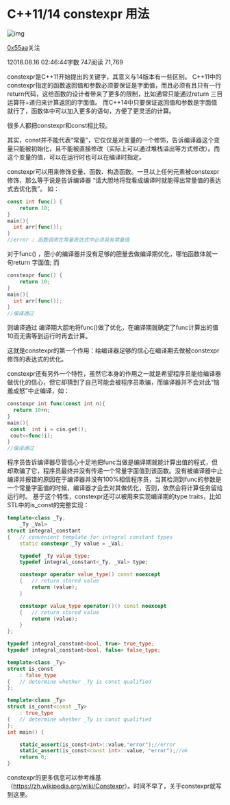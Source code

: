 # C++11/14 constexpr 用法

![img](https://upload.jianshu.io/users/upload_avatars/13626533/1ba192d6-1dc2-4615-8555-8a3bae1fe084.jpg?imageMogr2/auto-orient/strip|imageView2/1/w/96/h/96/format/webp)

[0x55aa](https://www.jianshu.com/u/63be6d29cdd5)关注

12018.08.16 02:46:44字数 747阅读 71,769

constexpr是C++11开始提出的关键字，其意义与14版本有一些区别。
C++11中的constexpr指定的函数返回值和参数必须要保证是字面值，而且必须有且只有一行return代码，这给函数的设计者带来了更多的限制，比如通常只能通过return 三目运算符+递归来计算返回的字面值。
而C++14中只要保证返回值和参数是字面值就行了，函数体中可以加入更多的语句，方便了更灵活的计算。

很多人都把constexpr和const相比较。

其实，const并不能代表“常量”，它仅仅是对变量的一个修饰，告诉编译器这个变量只能被初始化，且不能被直接修改（实际上可以通过堆栈溢出等方式修改）。而这个变量的值，可以在运行时也可以在编译时指定。

constexpr可以用来修饰变量、函数、构造函数。一旦以上任何元素被constexpr修饰，那么等于说是告诉编译器 “请大胆地将我看成编译时就能得出常量值的表达式去优化我”。
如：

```go
const int func() {
    return 10;
}
main(){
  int arr[func()];
}
//error : 函数调用在常量表达式中必须具有常量值
```

对于func() ，胆小的编译器并没有足够的胆量去做编译期优化，哪怕函数体就一句return 字面值;
而

```go
constexpr func() {
    return 10;
}
main(){
  int arr[func()];
}
//编译通过
```

则编译通过
编译期大胆地将func()做了优化，在编译期就确定了func计算出的值10而无需等到运行时再去计算。

这就是constexpr的第一个作用：给编译器足够的信心在编译期去做被constexpr修饰的表达式的优化。

constexpr还有另外一个特性，虽然它本身的作用之一就是希望程序员能给编译器做优化的信心，但它却猜到了自己可能会被程序员欺骗，而编译器并不会对此“恼羞成怒”中止编译，如：

```go
constexpr int func(const int n){
  return 10+n;
}
main(){
 const  int i = cin.get();
 cout<<func(i);
}
//编译通过
```

程序员告诉编译器尽管信心十足地把func当做是编译期就能计算出值的程式，但却欺骗了它，程序员最终并没有传递一个常量字面值到该函数。没有被编译器中止编译并报错的原因在于编译器并没有100%相信程序员，当其检测到func的参数是一个常量字面值的时候，编译器才会去对其做优化，否则，依然会将计算任务留给运行时。
基于这个特性，constexpr还可以被用来实现编译期的type traits，比如STL中的is_const的完整实现：

```cpp
template<class _Ty,
    _Ty _Val>
struct integral_constant
{   // convenient template for integral constant types
    static constexpr _Ty value = _Val;

    typedef _Ty value_type;
    typedef integral_constant<_Ty, _Val> type;

    constexpr operator value_type() const noexcept
    {   // return stored value
        return (value);
    }

    constexpr value_type operator()() const noexcept
    {   // return stored value
        return (value);
    }
};

typedef integral_constant<bool, true> true_type;
typedef integral_constant<bool, false> false_type;

template<class _Ty>
struct is_const
    : false_type
{   // determine whether _Ty is const qualified
};

template<class _Ty>
struct is_const<const _Ty>
    : true_type
{   // determine whether _Ty is const qualified
};
int main() {

    static_assert(is_const<int>::value,"error");//error
    static_assert(is_const<const int>::value, "error");//ok
    return 0;
}
```

constexpr的更多信息可以参考维基（<https://zh.wikipedia.org/wiki/Constexpr>）。时间不早了，关于constexpr就写到这里。